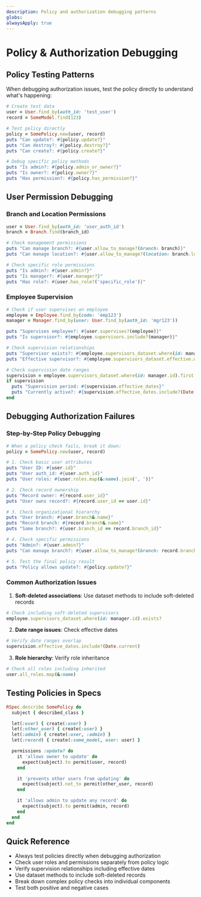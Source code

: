 ```yaml
---
description: Policy and authorization debugging patterns
globs:
alwaysApply: true
---
```


# Policy & Authorization Debugging

## Policy Testing Patterns

When debugging authorization issues, test the policy directly to understand what's happening:

```ruby
# Create test data
user = User.find_by(auth_id: 'test_user')
record = SomeModel.find(123)

# Test policy directly
policy = SomePolicy.new(user, record)
puts "Can update?: #{policy.update?}"
puts "Can destroy?: #{policy.destroy?}"
puts "Can create?: #{policy.create?}"

# Debug specific policy methods
puts "Is admin?: #{policy.admin_or_owner?}"
puts "Is owner?: #{policy.owner?}"
puts "Has permission?: #{policy.has_permission?}"
```

## User Permission Debugging

### Branch and Location Permissions

```ruby
user = User.find_by(auth_id: 'user_auth_id')
branch = Branch.find(branch_id)

# Check management permissions
puts "Can manage branch?: #{user.allow_to_manage?(branch: branch)}"
puts "Can manage location?: #{user.allow_to_manage?(location: branch.location)}"

# Check specific role permissions
puts "Is admin?: #{user.admin?}"
puts "Is manager?: #{user.manager?}"
puts "Has role?: #{user.has_role?('specific_role')}"
```

### Employee Supervision

```ruby
# Check if user supervises an employee
employee = Employee.find_by(code: 'emp123')
manager = Manager.find_by(user: User.find_by(auth_id: 'mgr123'))

puts "Supervises employee?: #{user.supervises?(employee)}"
puts "Is supervisor?: #{employee.supervisors.include?(manager)}"

# Check supervision relationships
puts "Supervisor exists?: #{employee.supervisors_dataset.where(id: manager.id).exists?}"
puts "Effective supervisor?: #{employee.supervisors_dataset.effective.where(id: manager.id).exists?}"

# Check supervision date ranges
supervision = employee.supervisors_dataset.where(id: manager.id).first
if supervision
  puts "Supervision period: #{supervision.effective_dates}"
  puts "Currently active?: #{supervision.effective_dates.include?(Date.current)}"
end
```

## Debugging Authorization Failures

### Step-by-Step Policy Debugging

```ruby
# When a policy check fails, break it down:
policy = SomePolicy.new(user, record)

# 1. Check basic user attributes
puts "User ID: #{user.id}"
puts "User auth_id: #{user.auth_id}"
puts "User roles: #{user.roles.map(&:name).join(', ')}"

# 2. Check record ownership
puts "Record owner: #{record.user_id}"
puts "User owns record?: #{record.user_id == user.id}"

# 3. Check organizational hierarchy
puts "User branch: #{user.branch&.name}"
puts "Record branch: #{record.branch&.name}"
puts "Same branch?: #{user.branch_id == record.branch_id}"

# 4. Check specific permissions
puts "Admin?: #{user.admin?}"
puts "Can manage branch?: #{user.allow_to_manage?(branch: record.branch)}"

# 5. Test the final policy result
puts "Policy allows update?: #{policy.update?}"
```

### Common Authorization Issues

1. **Soft-deleted associations**: Use dataset methods to include soft-deleted records

```ruby
# Check including soft-deleted supervisors
employee.supervisors_dataset.where(id: manager.id).exists?
```

2. **Date range issues**: Check effective dates

```ruby
# Verify date ranges overlap
supervision.effective_dates.include?(Date.current)
```

3. **Role hierarchy**: Verify role inheritance

```ruby
# Check all roles including inherited
user.all_roles.map(&:name)
```

## Testing Policies in Specs

```ruby
RSpec.describe SomePolicy do
  subject { described_class }

  let(:user) { create(:user) }
  let(:other_user) { create(:user) }
  let(:admin) { create(:user, :admin) }
  let(:record) { create(:some_model, user: user) }

  permissions :update? do
    it 'allows owner to update' do
      expect(subject).to permit(user, record)
    end

    it 'prevents other users from updating' do
      expect(subject).not_to permit(other_user, record)
    end

    it 'allows admin to update any record' do
      expect(subject).to permit(admin, record)
    end
  end
end
```

## Quick Reference

- Always test policies directly when debugging authorization
- Check user roles and permissions separately from policy logic
- Verify supervision relationships including effective dates
- Use dataset methods to include soft-deleted records
- Break down complex policy checks into individual components
- Test both positive and negative cases
